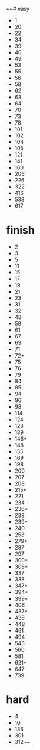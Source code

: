~~# easy

- 1
- 20
- 22
- 34
- 39
- 46
- 49
- 53
- 55
- 56
- 58
- 62
- 63
- 64
- 70
- 73
- 78
- 101
- 102
- 104
- 105
- 121
- 141
- 160
- 206
- 226
- 322
- 416
- 538
- 617



# finish

- 2
- 3
- 5
- 11
- 15
- 17
- 19
- 21
- 23
- 31
- 32
- 48
- 59
- 61
- 67
- 69
- 71
- 72*
- 75
- 76
- 79
- 84
- 85
- 94
- 96
- 98
- 114
- 124
- 128
- 139
- 146*
- 148
- 155
- 169
- 198
- 200
- 207
- 208
- 215*
- 221
- 234
- 236*
- 238
- 239*
- 240
- 253
- 279*
- 287
- 297
- 300*
- 309*
- 337
- 338
- 347*
- 394*
- 399*
- 406
- 437*
- 438
- 448
- 461
- 494
- 543
- 560
- 581
- 621*
- 647
- 739


# hard

- 4
- 10
- 136
- 301
- 312~~